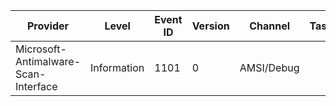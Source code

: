 Provider                              |  Level        |  Event ID  |  Version  |  Channel     |  Task  |  Opcode  |  Keyword  |  Message
--------------------------------------|---------------|------------|-----------|--------------|--------|----------|-----------|----------------
Microsoft-Antimalware-Scan-Interface  |  Information  |  1101      |  0        |  AMSI/Debug  |        |          |  Event1   |  AmsiScanBuffer